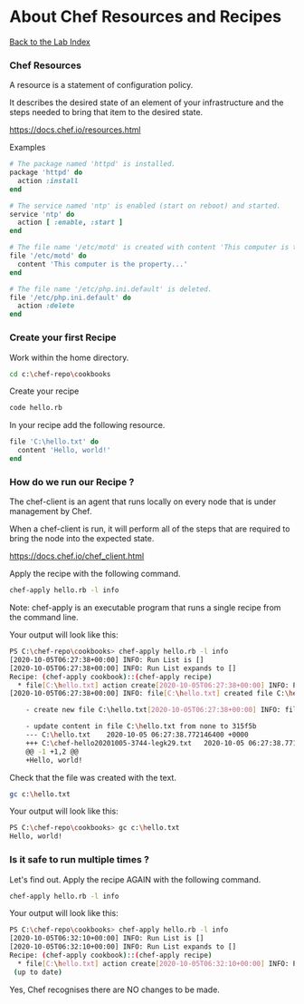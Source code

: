 # About Chef Resources and Recipes
[Back to the Lab Index](../README.md#cooking-up-compliance---workshop)
  
### Chef Resources
A resource is a statement of configuration policy.  
  
It describes the desired state of an element of your infrastructure and the steps needed to bring that item to the desired state.  
  
https://docs.chef.io/resources.html
  
Examples
```ruby
# The package named 'httpd' is installed.
package 'httpd' do
  action :install
end

# The service named 'ntp' is enabled (start on reboot) and started.
service 'ntp' do
  action [ :enable, :start ]
end

# The file name '/etc/motd' is created with content 'This computer is the property ...'
file '/etc/motd' do
  content 'This computer is the property...'
end

# The file name '/etc/php.ini.default' is deleted.
file '/etc/php.ini.default' do
  action :delete
end

```
  
### Create your first Recipe
  
Work within the home directory.  
```bash
cd c:\chef-repo\cookbooks
```
  
Create your recipe
```bash
code hello.rb
```
  
In your recipe add the following resource. 
```ruby
file 'C:\hello.txt' do
  content 'Hello, world!'
end

```
  
  
### How do we run our Recipe ?
The chef-client is an agent that runs locally on every node that is under management by Chef.  
  
When a chef-client is run, it will perform all of the steps that are required to bring the node into the expected state.  
  
https://docs.chef.io/chef_client.html
  
  
Apply the recipe with the following command.  
```bash
chef-apply hello.rb -l info
```
Note: chef-apply is an executable program that runs a single recipe from the command line.  
  
  
Your output will look like this:  
```bash
PS C:\chef-repo\cookbooks> chef-apply hello.rb -l info
[2020-10-05T06:27:38+00:00] INFO: Run List is []
[2020-10-05T06:27:38+00:00] INFO: Run List expands to []
Recipe: (chef-apply cookbook)::(chef-apply recipe)
  * file[C:\hello.txt] action create[2020-10-05T06:27:38+00:00] INFO: Processing file[C:\hello.txt] action create ((chef-apply cookbook)::(chef-apply recipe) line 1)
[2020-10-05T06:27:38+00:00] INFO: file[C:\hello.txt] created file C:\hello.txt

    - create new file C:\hello.txt[2020-10-05T06:27:38+00:00] INFO: file[C:\hello.txt] updated file contents C:\hello.txt

    - update content in file C:\hello.txt from none to 315f5b
    --- C:\hello.txt    2020-10-05 06:27:38.772146400 +0000
    +++ C:\chef-hello20201005-3744-legk29.txt   2020-10-05 06:27:38.771151100 +0000
    @@ -1 +1,2 @@
    +Hello, world!
```
  
  
Check that the file was created with the text.  
```bash
gc c:\hello.txt
```
  
Your output will look like this:  
```bash
PS C:\chef-repo\cookbooks> gc c:\hello.txt
Hello, world!
```
  
  
### Is it safe to run multiple times ?
  
  
Let's find out. Apply the recipe AGAIN with the following command.  
```bash
chef-apply hello.rb -l info
```
  
Your output will look like this:  
```bash
PS C:\chef-repo\cookbooks> chef-apply hello.rb -l info
[2020-10-05T06:32:10+00:00] INFO: Run List is []
[2020-10-05T06:32:10+00:00] INFO: Run List expands to []
Recipe: (chef-apply cookbook)::(chef-apply recipe)
  * file[C:\hello.txt] action create[2020-10-05T06:32:10+00:00] INFO: Processing file[C:\hello.txt] action create ((chef-apply cookbook)::(chef-apply recipe) line 1)
 (up to date)
```
  
Yes, Chef recognises there are NO changes to be made.  
